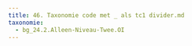 ```yaml
---
title: 46. Taxonomie code met _ als tc1 divider.md
taxonomie:
  - bg_24.2.Alleen-Niveau-Twee.OI
---
```

